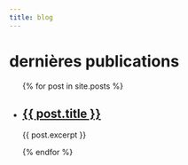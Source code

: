 ```yaml
---
title: blog
---
```

# dernières publications

<ul>
  {% for post in site.posts %}
  <li>
    <h2><a href="{{ post.url }}">{{ post.title }}</a></h2>
    <p>{{ post.excerpt }}</p>
  </li>
  {% endfor %}
</ul>
